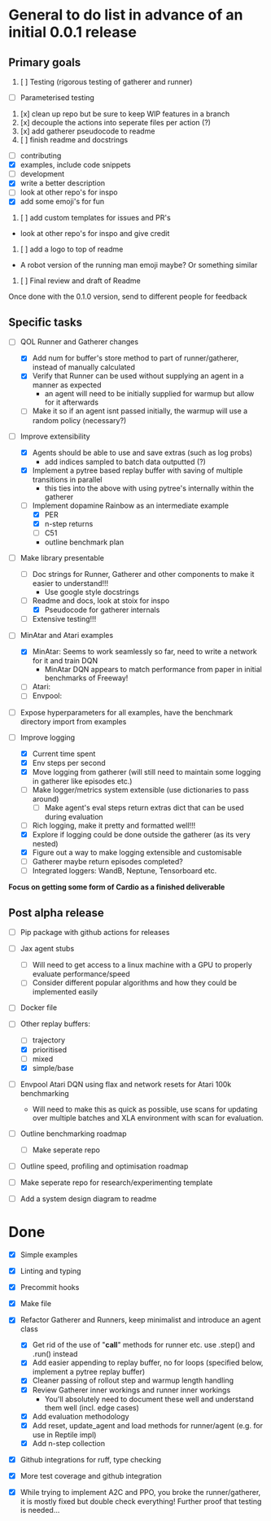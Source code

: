 # General to do list in advance of an initial 0.0.1 release

## Primary goals
1. [ ] Testing (rigorous testing of gatherer and runner)
  * [ ] Parameterised testing
1. [x] clean up repo but be sure to keep WIP features in a branch
1. [x] decouple the actions into seperate files per action (?)
1. [x] add gatherer pseudocode to readme
1. [ ] finish readme and docstrings
  * [ ] contributing
  * [x] examples, include code snippets
  * [ ] development
  * [x] write a better description
  * [ ] look at other repo's for inspo
  * [x] add some emoji's for fun
1. [ ] add custom templates for issues and PR's
  * look at other repo's for inspo and give credit
1. [ ] add a logo to top of readme
  * A robot version of the running man emoji maybe? Or something similar
1. [ ] Final review and draft of Readme

Once done with the 0.1.0 version, send to different people for feedback

## Specific tasks
* [ ] QOL Runner and Gatherer changes
  * [x] Add num for buffer's store method to part of runner/gatherer, instead of manually calculated
  * [x] Verify that Runner can be used without supplying an agent in a manner as expected
    * an agent will need to be initially supplied for warmup but allow for it afterwards
  * [ ] Make it so if an agent isnt passed initially, the warmup will use a random policy (necessary?)

* [ ] Improve extensibility
  * [x] Agents should be able to use and save extras (such as log probs)
    * add indices sampled to batch data outputted (?)
  * [x] Implement a pytree based replay buffer with saving of multiple transitions in parallel
    * this ties into the above with using pytree's internally within the gatherer
  * [ ] Implement dopamine Rainbow as an intermediate example
    * [x] PER
    * [x] n-step returns
    * [ ] C51
    * outline benchmark plan

* [ ] Make library presentable
  * [ ] Doc strings for Runner, Gatherer and other components to make it easier to understand!!!
    * Use google style docstrings
  * [ ] Readme and docs, look at stoix for inspo
    * [x] Pseudocode for gatherer internals
  * [ ] Extensive testing!!!

* [ ] MinAtar and Atari examples
  * [x] MinAtar: Seems to work seamlessly so far, need to write a network for it and train DQN
    * MinAtar DQN appears to match performance from paper in initial benchmarks of Freeway!
  * [ ] Atari:
  * [ ] Envpool:

* [ ] Expose hyperparameters for all examples, have the benchmark directory import from examples

* [ ] Improve logging
  * [x] Current time spent
  * [x] Env steps per second
  * [x] Move logging from gatherer (will still need to maintain some logging in gatherer like episodes etc.)
  * [ ] Make logger/metrics system extensible (use dictionaries to pass around)
    * [ ] Make agent's eval steps return extras dict that can be used during evaluation
  * [ ] Rich logging, make it pretty and formatted well!!!
  * [x] Explore if logging could be done outside the gatherer (as its very nested)
  * [x] Figure out a way to make logging extensible and customisable
  * [ ] Gatherer maybe return episodes completed?
  * [ ] Integrated loggers: WandB, Neptune, Tensorboard etc.

__Focus on getting some form of Cardio as a finished deliverable__

## Post alpha release
* [ ] Pip package with github actions for releases

* [ ] Jax agent stubs
  * [ ] Will need to get access to a linux machine with a GPU to properly evaluate performance/speed
  * [ ] Consider different popular algorithms and how they could be implemented easily

* [ ] Docker file

* [ ] Other replay buffers:
  * [ ] trajectory
  * [x] prioritised
  * [ ] mixed
  * [x] simple/base

* [ ] Envpool Atari DQN using flax and network resets for Atari 100k benchmarking
  * Will need to make this as quick as possible, use scans for updating over multiple batches
    and XLA environment with scan for evaluation.

* [ ] Outline benchmarking roadmap
  * [ ] Make seperate repo
* [ ] Outline speed, profiling and optimisation roadmap

* [ ] Make seperate repo for research/experimenting template

* [ ] Add a system design diagram to readme

# Done
* [x] Simple examples
* [x] Linting and typing
* [x] Precommit hooks
* [x] Make file
* [x] Refactor Gatherer and Runners, keep minimalist and introduce an agent class
  * [x] Get rid of the use of "__call__" methods for runner etc. use .step() and .run() instead
  * [x] Add easier appending to replay buffer, no for loops (specified below, implement a pytree replay buffer)
  * [x] Cleaner passing of rollout step and warmup length handling
  * [x] Review Gatherer inner workings and runner inner workings
    * You'll absolutely need to document these well and understand them well (incl. edge cases)
  * [x] Add evaluation methodology
  * [x] Add reset, update_agent and load methods for runner/agent (e.g. for use in Reptile impl)
  * [x] Add n-step collection

* [x] Github integrations for ruff, type checking
* [x] More test coverage and github integration

* [x] While trying to implement A2C and PPO, you broke the runner/gatherer, it is mostly fixed
      but double check everything! Further proof that testing is needed...
